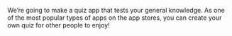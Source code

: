 We’re going to make a quiz app that tests your general knowledge. As one of the most popular types of apps on the app stores, you can create your own quiz for other people to enjoy!
